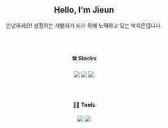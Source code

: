 <div align="center">
  
## Hello, I'm Jieun  
안녕하세요! 성장하는 개발자가 되기 위해 노력하고 있는 박지은입니다. 

<br />
<br />

#### 🛠️ Stacks
##### <img src="https://img.shields.io/badge/Java-007396?style=for-the-badge&logo=java&logoColor=white"> <img src="https://img.shields.io/badge/spring-6DB33F?style=for-the-badge&logo=spring&logoColor=white"> <img src="https://img.shields.io/badge/mysql-4479A1?style=for-the-badge&logo=mysql&logoColor=white">
<br />

#### 💪🏼 Tools
##### <img src="https://img.shields.io/badge/IntelliJ IDEA-000000?style=flat-square&logo=intellijidea&logoColor=white"/> <img src="https://img.shields.io/badge/Eclipse IDE-2C2255?style=flat-square&logo=eclipseide&logoColor=white"/>
<br />

</div>
